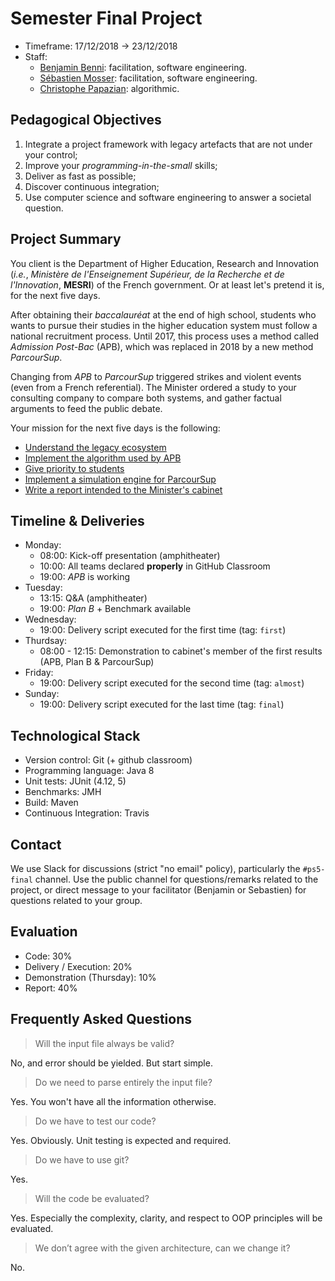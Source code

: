 # Semester Final Project

  * Timeframe: 17/12/2018 → 23/12/2018
  * Staff: 
  	* [Benjamin Benni](mailto:benni@i3s.unice.fr): facilitation, software engineering.
    * [Sébastien Mosser](mailto:mosser@i3s.unice.fr): facilitation, software engineering.
    * [Christophe Papazian](mailto:papazian@polytech.unice.fr): algorithmic.

## Pedagogical Objectives

  1. Integrate a project framework with legacy artefacts that are not under your control;
  2. Improve your _programming-in-the-small_ skills;
  3. Deliver as fast as possible; 
  4. Discover continuous integration; 
  5. Use computer science and software engineering to answer a societal question.

## Project Summary
  
You client is the Department of Higher Education, Research and Innovation (_i.e._, _Ministère de l'Enseignement Supérieur, de la Recherche et de l'Innovation_, **MESRI**) of the French government. Or at least let's pretend it is, for the next five days.

After obtaining their _baccalauréat_ at the end of high school, students who wants to pursue their studies in the higher education system must follow a national recruitment process. Until 2017, this process uses a method called _Admission Post-Bac_ (APB), which was replaced in 2018 by a new method _ParcourSup_.

Changing from _APB_ to _ParcourSup_ triggered strikes and violent events (even from a French referential). The Minister ordered a study to your consulting company to compare both systems, and gather factual arguments to feed the public debate.

Your mission for the next five days is the following:
  
  - [Understand the legacy ecosystem](./steps/0_setup.md)
  - [Implement the algorithm used by APB](./steps/1_apb.md)
  - [Give priority to students](./steps/2_student_first.md)
  - [Implement a simulation engine for ParcourSup](./steps/3_ParcourSup.md)
  - [Write a report intended to the Minister's cabinet](./steps/4_Report.md)

## Timeline & Deliveries

  - Monday:
    - 08:00: Kick-off presentation (amphitheater)
    - 10:00: All teams declared __properly__ in GitHub Classroom
    - 19:00: _APB_ is working
  - Tuesday:
    - 13:15: Q&A (amphitheater)
    - 19:00: _Plan B_ + Benchmark available 
  - Wednesday: 
    - 19:00: Delivery script executed for the first time (tag: `first`)
  - Thurdsay:
    - 08:00 - 12:15: Demonstration to cabinet's member of the first results (APB, Plan B & ParcourSup)
  - Friday: 
    - 19:00: Delivery script executed for the second time (tag: `almost`)
  - Sunday:
    - 19:00: Delivery script executed for the last time (tag: `final`)

## Technological Stack

  * Version control: Git (+ github classroom)
  * Programming language: Java 8
  * Unit tests: JUnit (4.12, 5)
  * Benchmarks: JMH
  * Build: Maven
  * Continuous Integration: Travis


## Contact

We use Slack for discussions (strict "no email" policy), particularly the `#ps5-final` channel. Use the public channel for questions/remarks related to the project, or direct message to your facilitator (Benjamin or Sebastien) for questions related to your group.

## Evaluation

  - Code: 30%
  - Delivery / Execution: 20%
  - Demonstration (Thursday): 10%
  - Report: 40%
  
## Frequently Asked Questions

> Will the input file always be valid?

No, and error should be yielded. But start simple.

> Do we need to parse entirely the input file?

Yes. You won't have all the information otherwise.

> Do we have to test our code?

Yes. Obviously. Unit testing is expected and required. 

> Do we have to use git?

Yes.

> Will the code be evaluated?

Yes. Especially the complexity, clarity, and respect to OOP principles will be evaluated.

> We don’t agree with the given architecture, can we change it?

No.

